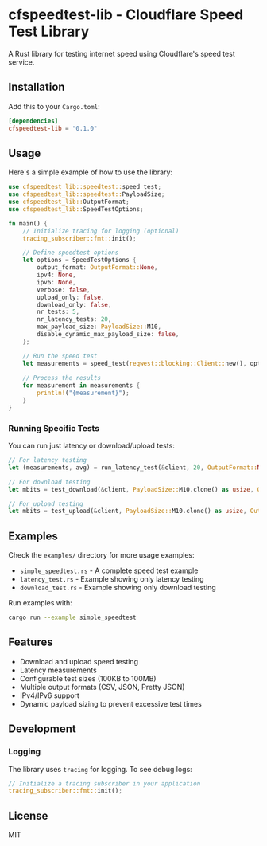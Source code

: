 # cfspeedtest-lib - Cloudflare Speed Test Library

A Rust library for testing internet speed using Cloudflare's speed test service.

## Installation

Add this to your `Cargo.toml`:

```toml
[dependencies]
cfspeedtest-lib = "0.1.0"
```

## Usage

Here's a simple example of how to use the library:

```rust
use cfspeedtest_lib::speedtest::speed_test;
use cfspeedtest_lib::speedtest::PayloadSize;
use cfspeedtest_lib::OutputFormat;
use cfspeedtest_lib::SpeedTestOptions;

fn main() {
    // Initialize tracing for logging (optional)
    tracing_subscriber::fmt::init();

    // Define speedtest options
    let options = SpeedTestOptions {
        output_format: OutputFormat::None,
        ipv4: None,
        ipv6: None,
        verbose: false,
        upload_only: false,
        download_only: false,
        nr_tests: 5,
        nr_latency_tests: 20,
        max_payload_size: PayloadSize::M10,
        disable_dynamic_max_payload_size: false,
    };

    // Run the speed test
    let measurements = speed_test(reqwest::blocking::Client::new(), options);
    
    // Process the results
    for measurement in measurements {
        println!("{measurement}");
    }
}
```

### Running Specific Tests

You can run just latency or download/upload tests:

```rust
// For latency testing
let (measurements, avg) = run_latency_test(&client, 20, OutputFormat::None);

// For download testing
let mbits = test_download(&client, PayloadSize::M10.clone() as usize, OutputFormat::None);

// For upload testing
let mbits = test_upload(&client, PayloadSize::M10.clone() as usize, OutputFormat::None);
```

## Examples

Check the `examples/` directory for more usage examples:

- `simple_speedtest.rs` - A complete speed test example
- `latency_test.rs` - Example showing only latency testing
- `download_test.rs` - Example showing only download testing

Run examples with:

```sh
cargo run --example simple_speedtest
```

## Features

- Download and upload speed testing
- Latency measurements
- Configurable test sizes (100KB to 100MB)
- Multiple output formats (CSV, JSON, Pretty JSON)
- IPv4/IPv6 support
- Dynamic payload sizing to prevent excessive test times

## Development

### Logging

The library uses `tracing` for logging. To see debug logs:

```rust
// Initialize a tracing subscriber in your application
tracing_subscriber::fmt::init();
```

## License

MIT
